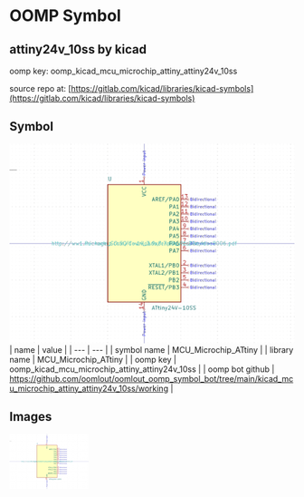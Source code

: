 # OOMP Symbol  
## attiny24v_10ss  by kicad  
  
oomp key: oomp_kicad_mcu_microchip_attiny_attiny24v_10ss  
  
source repo at: [https://gitlab.com/kicad/libraries/kicad-symbols](https://gitlab.com/kicad/libraries/kicad-symbols)  
## Symbol  
  
[![working.png](working_600.png)](working.png)  
| name | value | 
| --- | --- | 
| symbol name | MCU_Microchip_ATtiny | 
| library name | MCU_Microchip_ATtiny | 
| oomp key | oomp_kicad_mcu_microchip_attiny_attiny24v_10ss | 
| oomp bot github | https://github.com/oomlout/oomlout_oomp_symbol_bot/tree/main/kicad_mcu_microchip_attiny_attiny24v_10ss/working | 
## Images  
  
[![working.png](working_140.png)](working.png)  
